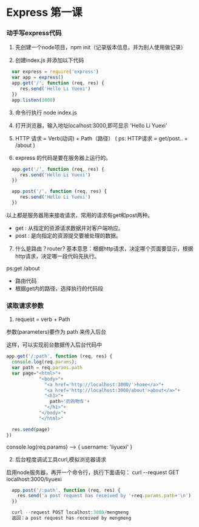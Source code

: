 <h1 style={{textAlign:'center',color:'#0ff'}}>Express 第一课</h1>

### 动手写express代码

1. 先创建一个node项目，npm init（记录版本信息，并为别人使用做记录）

2. 创建index.js 并添加以下代码
```js
  var express = require('express')
  var app = express()
  app.get('/', function (req, res) {
     res.send('Hello Li Yuexi')
  })
  app.listen(3000)
```
3. 命令行执行 node index.js

4. 打开浏览器，输入地址localhost:3000,即可显示 'Hello Li Yuexi'

5. HTTP 请求  = Verb(动词) + Path（路径）
  ( ps: HTTP请求 = get/post..   +  /about )

6. express 的代码是要在服务器上运行的。
```js
  app.get('/', function (req, res) {
     res.send('Hello Li Yuexi')
  })

  app.post('/', function (req, res) {
     res.send('Hello Li Yuexi')
  })
```
  以上都是服务器用来接收请求，常用的请求有get和post两种。
  - get : 从指定的资源请求数据并对客户端响应。
  - post : 是向指定的资源提交要被处理的数据。

7. 什么是路由？router?
  基本意思：根据http请求，决定哪个页面要显示，根据http请求，决定哪一段代码先执行。

  ps:get /about
  - 路由代码
  - 根据get内的路径，选择执行的代码段

### 读取请求参数

1. request = verb + Path

  参数(parameters)要作为 path 来传入后台

  这样，可以实现前台数据传入后台代码中

  ```js
  app.get('/:path', function (req, res) {
    console.log(req.params);
    var path = req.params.path
    var page="<html>"+
              "<body>"+
                "<a href='http://localhost:3000/'>home</a>"+
                "<a href='http://localhost:3000/about'>about</a>"+
                "<h1>"+
                  path+'的购物车'+
                "</h1>"+
              "</body>"+
              "</html>"

    res.send(page)
  })
  ```
  console.log(req.params) --> { username: 'liyuexi' }

2. 后台程度调试工具curl,模拟浏览器请求

  启用node服务器，再开一个命令行，执行下面语句：
  curl --request GET localhost:3000/liyuexi
```js
  app.post('/:path', function (req, res) {
    res.send('a post request has received by '+req.params.path+'\n')
  })

  curl --request POST localhost:3000/mengmeng
  返回：a post request has received by mengmeng
```

